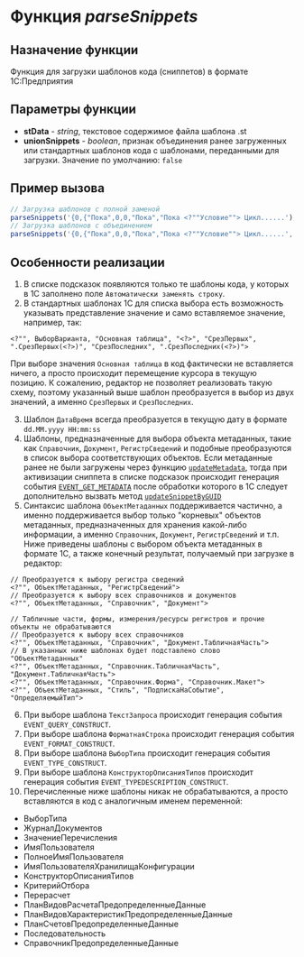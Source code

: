 # Функция *parseSnippets*

## Назначение функции

Функция для загрузки шаблонов кода (сниппетов) в формате 1С:Предприятия

## Параметры функции

* **stData** - *string*, текстовое содержимое файла шаблона .st
* **unionSnippets** - *boolean*, признак объединения ранее загруженных или стандартных шаблонов кода с шаблонами, переданными для загрузки. Значение по умолчанию: `false`

## Пример вызова

```javascript
// Загрузка шаблонов с полной заменой
parseSnippets('{0,{"Пока",0,0,"Пока","Пока <?""Условие""> Цикл......');
// Загрузка шаблонов с объединением
parseSnippets('{0,{"Пока",0,0,"Пока","Пока <?""Условие""> Цикл......', true);
```

## Особенности реализации

1. В списке подсказок появляются только те шаблоны кода, у которых в 1С заполнено поле `Автоматически заменять строку`.
2. В стандартных шаблонах 1С для списка выбора есть возможность указывать представление значение и само вставляемое значение, например, так:

```bsl
<?"", ВыборВарианта, "Основная таблица", "<?>", "СрезПервых", ".СрезПервых(<?>)", "СрезПоследних", ".СрезПоследних(<?>)">
```

При выборе значения `Основная таблица` в код фактически не вставляется ничего, а просто происходит перемещение курсора в текущую позицию. К сожалению, редактор не позволяет реализовать такую схему, поэтому указанный выше шаблон преобразуется в выбор из двух значений, а именно `СрезПервых` и `СрезПоследних`.

3. Шаблон `ДатаВремя` всегда преобразуется в текущую дату в формате `dd.MM.yyyy HH:mm:ss`
4. Шаблоны, предназначенные для выбора объекта метаданных, такие как `Справочник`, `Документ`, `РегистрСведений` и подобные преобразуются в список выбора соответствующих объектов. Если метаданные ранее не были загружены через функцию [`updateMetadata`](update_metadata.md), тогда при активизации сниппета в списке подсказок происходит генерация события [`EVENT_GET_METADATA`](get_metadata_event.md) после обработки которого в 1С следует дополнительно вызвать метод [`updateSnippetByGUID`](update_snippet_guid.md)
5. Синтаксис шаблона `ОбъектМетаданных` поддерживается частично, а именно поддерживается выбор только "корневых" объектов метаданных, предназначенных для хранения какой-либо информации, а именно `Справочник`, `Документ`, `РегистрСведений` и т.п.
Ниже приведены шаблоны с выбором объекта метаданных в формате 1С, а также конечный результат, получаемый при загрузке в редактор:

```bsl
// Преобразуется к выбору регистра сведений
<?"", ОбъектМетаданных, "РегистрСведений">
// Преобразуется к выбору всех справочников и документов
<?"", ОбъектМетаданных, "Справочник", "Документ">

// Табличные части, формы, измерения/ресурсы регистров и прочие объекты не обрабатываются
// Преобразуется к выбору всех справочников
<?"", ОбъектМетаданных, "Справочник", "Документ.ТабличнаяЧасть">
// В указанных ниже шаблонах будет подставлено слово "ОбъектМетаданных"
<?"", ОбъектМетаданных, "Справочник.ТабличнаяЧасть", "Документ.ТабличнаяЧасть"> 
<?"", ОбъектМетаданных, "Справочник.Форма", "Справочник.Макет">
<?"", ОбъектМетаданных, "Стиль", "ПодпискаНаСобытие", "ОпределяемыйТип">
```

6. При выборе шаблона `ТекстЗапроса` происходит генерация события `EVENT_QUERY_CONSTRUCT`.
7. При выборе шаблона `ФорматнаяСтрока` происходит генерация события `EVENT_FORMAT_CONSTRUCT`.
8. При выборе шаблона `ВыборТипа` происходит генерация события `EVENT_TYPE_CONSTRUCT`.
9. При выборе шаблона `КонструкторОписанияТипов` происходит генерация события `EVENT_TYPEDESCRIPTION_CONSTRUCT`.
10. Перечисленные ниже шаблоны никак не обрабатываются, а просто вставляются в код с аналогичным именем переменной:

* ВыборТипа
* ЖурналДокументов
* ЗначениеПеречисления
* ИмяПользователя
* ПолноеИмяПользователя
* ИмяПользователяХранилищаКонфигурации
* КонструкторОписанияТипов
* КритерийОтбора
* Перерасчет
* ПланВидовРасчетаПредопределенныеДанные
* ПланВидовХарактеристикПредопределенныеДанные
* ПланСчетовПредопределенныеДанные
* Последовательность
* СправочникПредопределенныеДанные
